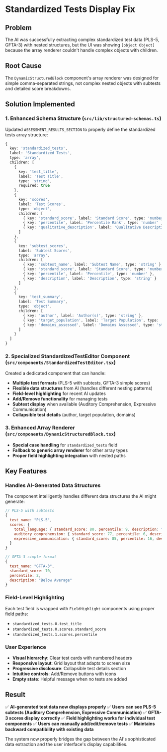 # Standardized Tests Display Fix

## Problem
The AI was successfully extracting complex standardized test data (PLS-5, GFTA-3) with nested structures, but the UI was showing `[object Object]` because the array renderer couldn't handle complex objects with children.

## Root Cause
The `DynamicStructuredBlock` component's array renderer was designed for simple comma-separated strings, not complex nested objects with subtests and detailed score breakdowns.

## Solution Implemented

### 1. Enhanced Schema Structure (`src/lib/structured-schemas.ts`)
Updated `ASSESSMENT_RESULTS_SECTION` to properly define the standardized tests array structure:

```typescript
{
  key: 'standardized_tests',
  label: 'Standardized Tests',
  type: 'array',
  children: [
    {
      key: 'test_title',
      label: 'Test Title',
      type: 'string',
      required: true
    },
    {
      key: 'scores',
      label: 'Test Scores',
      type: 'object',
      children: [
        { key: 'standard_score', label: 'Standard Score', type: 'number' },
        { key: 'percentile', label: 'Percentile Rank', type: 'number' },
        { key: 'qualitative_description', label: 'Qualitative Description', type: 'string' }
      ]
    },
    {
      key: 'subtest_scores',
      label: 'Subtest Scores',
      type: 'array',
      children: [
        { key: 'subtest_name', label: 'Subtest Name', type: 'string' },
        { key: 'standard_score', label: 'Standard Score', type: 'number' },
        { key: 'percentile', label: 'Percentile', type: 'number' },
        { key: 'description', label: 'Description', type: 'string' }
      ]
    },
    {
      key: 'test_summary',
      label: 'Test Summary',
      type: 'object',
      children: [
        { key: 'author', label: 'Author(s)', type: 'string' },
        { key: 'target_population', label: 'Target Population', type: 'string' },
        { key: 'domains_assessed', label: 'Domains Assessed', type: 'string' }
      ]
    }
  ]
}
```

### 2. Specialized StandardizedTestEditor Component (`src/components/StandardizedTestEditor.tsx`)
Created a dedicated component that can handle:
- **Multiple test formats** (PLS-5 with subtests, GFTA-3 simple scores)
- **Flexible data structures** from AI (handles different nesting patterns)
- **Field-level highlighting** for recent AI updates
- **Add/Remove functionality** for managing tests
- **Subtest display** when available (Auditory Comprehension, Expressive Communication)
- **Collapsible test details** (author, target population, domains)

### 3. Enhanced Array Renderer (`src/components/DynamicStructuredBlock.tsx`)
- **Special case handling** for `standardized_tests` field
- **Fallback to generic array renderer** for other array types
- **Proper field highlighting integration** with nested paths

## Key Features

### Handles AI-Generated Data Structures
The component intelligently handles different data structures the AI might generate:

```javascript
// PLS-5 with subtests
{
  test_name: "PLS-5",
  scores: {
    total_language: { standard_score: 80, percentile: 9, description: "Below Average" },
    auditory_comprehension: { standard_score: 77, percentile: 6, description: "Below Average" },
    expressive_communication: { standard_score: 85, percentile: 16, description: "Low Average" }
  }
}

// GFTA-3 simple format
{
  test_name: "GFTA-3",
  standard_score: 70,
  percentile: 2,
  description: "Below Average"
}
```

### Field-Level Highlighting
Each test field is wrapped with `FieldHighlight` components using proper field paths:
- `standardized_tests.0.test_title`
- `standardized_tests.0.scores.standard_score`
- `standardized_tests.1.scores.percentile`

### User Experience
- **Visual hierarchy**: Clear test cards with numbered headers
- **Responsive layout**: Grid layout that adapts to screen size
- **Progressive disclosure**: Collapsible test details section
- **Intuitive controls**: Add/Remove buttons with icons
- **Empty state**: Helpful message when no tests are added

## Result
✅ **AI-generated test data now displays properly**
✅ **Users can see PLS-5 subtests (Auditory Comprehension, Expressive Communication)**
✅ **GFTA-3 scores display correctly**
✅ **Field highlighting works for individual test components**
✅ **Users can manually add/edit/remove tests**
✅ **Maintains backward compatibility with existing data**

The system now properly bridges the gap between the AI's sophisticated data extraction and the user interface's display capabilities.